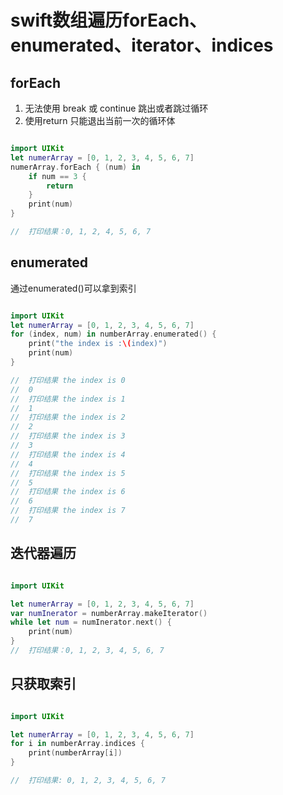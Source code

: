 # swift数组遍历forEach、enumerated、iterator、indices

## forEach

1. 无法使用 break 或 continue 跳出或者跳过循环
2. 使用return 只能退出当前一次的循环体

``` swift

import UIKit
let numerArray = [0, 1, 2, 3, 4, 5, 6, 7]
numerArray.forEach { (num) in
	if num == 3 {
		return
	}
	print(num)
}

//	打印结果：0, 1, 2, 4, 5, 6, 7
```

## enumerated

通过enumerated()可以拿到索引

``` swift

import UIKit
let numerArray = [0, 1, 2, 3, 4, 5, 6, 7]
for (index, num) in numberArray.enumerated() {
	print("the index is :\(index)")
	print(num)
}

//	打印结果 the index is 0
//	0
//	打印结果 the index is 1
//	1
//	打印结果 the index is 2
//	2
//	打印结果 the index is 3
//	3
//	打印结果 the index is 4
//	4
//	打印结果 the index is 5
//	5
//	打印结果 the index is 6
//	6
//	打印结果 the index is 7
//	7

```

## 迭代器遍历

``` swift

import UIKit

let numerArray = [0, 1, 2, 3, 4, 5, 6, 7]
var numInerator = numberArray.makeIterator() 
while let num = numInerator.next() {
	print(num)
}
//	打印结果：0, 1, 2, 3, 4, 5, 6, 7

```

## 只获取索引

``` swift

import UIKit

let numerArray = [0, 1, 2, 3, 4, 5, 6, 7]
for i in numberArray.indices {
	print(numberArray[i])
}

//	打印结果: 0, 1, 2, 3, 4, 5, 6, 7

```